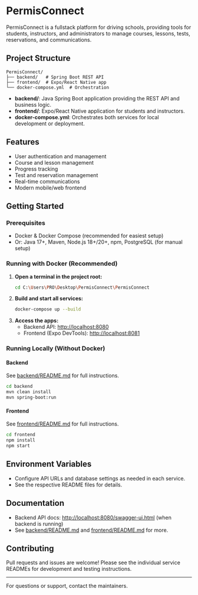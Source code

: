 # PermisConnect

PermisConnect is a fullstack platform for driving schools, providing tools for students, instructors, and administrators to manage courses, lessons, tests, reservations, and communications.

## Project Structure

```
PermisConnect/
├── backend/   # Spring Boot REST API
├── frontend/  # Expo/React Native app
└── docker-compose.yml  # Orchestration
```

- **backend/**: Java Spring Boot application providing the REST API and business logic.
- **frontend/**: Expo/React Native application for students and instructors.
- **docker-compose.yml**: Orchestrates both services for local development or deployment.

## Features
- User authentication and management
- Course and lesson management
- Progress tracking
- Test and reservation management
- Real-time communications
- Modern mobile/web frontend

## Getting Started

### Prerequisites
- Docker & Docker Compose (recommended for easiest setup)
- Or: Java 17+, Maven, Node.js 18+/20+, npm, PostgreSQL (for manual setup)

### Running with Docker (Recommended)

1. **Open a terminal in the project root:**
   ```sh
   cd C:\Users\PRO\Desktop\PermisConnect\PermisConnect
   ```
2. **Build and start all services:**
   ```sh
   docker-compose up --build
   ```
3. **Access the apps:**
   - Backend API: [http://localhost:8080](http://localhost:8080)
   - Frontend (Expo DevTools): [http://localhost:8081](http://localhost:8081)

### Running Locally (Without Docker)

#### Backend
See [backend/README.md](backend/README.md) for full instructions.
```sh
cd backend
mvn clean install
mvn spring-boot:run
```

#### Frontend
See [frontend/README.md](frontend/README.md) for full instructions.
```sh
cd frontend
npm install
npm start
```

## Environment Variables
- Configure API URLs and database settings as needed in each service.
- See the respective README files for details.

## Documentation
- Backend API docs: [http://localhost:8080/swagger-ui.html](http://localhost:8080/swagger-ui.html) (when backend is running)
- See [backend/README.md](backend/README.md) and [frontend/README.md](frontend/README.md) for more.

## Contributing
Pull requests and issues are welcome! Please see the individual service READMEs for development and testing instructions.

---
For questions or support, contact the maintainers. 
